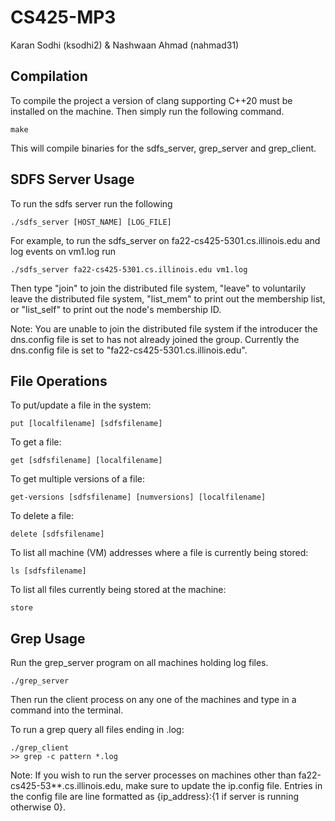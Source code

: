 # CS425-MP3
Karan Sodhi (ksodhi2) & Nashwaan Ahmad (nahmad31)


## Compilation
To compile the project a version of clang supporting C++20 must be installed on the machine. Then simply run the following command. 
```
make
```
This will compile binaries for the sdfs_server, grep_server and grep_client.

## SDFS Server Usage 
To run the sdfs server run the following
```
./sdfs_server [HOST_NAME] [LOG_FILE]
```
For example, to run the sdfs_server on fa22-cs425-5301.cs.illinois.edu and log events on vm1.log run
```
./sdfs_server fa22-cs425-5301.cs.illinois.edu vm1.log
```

Then type "join" to join the distributed file system, "leave" to voluntarily leave the distributed file system, "list_mem" to print out the membership list, or "list_self" to print out the node's membership ID.

Note: You are unable to join the distributed file system if the introducer the dns.config file is set to has not already joined the group. Currently the dns.config file is set to "fa22-cs425-5301.cs.illinois.edu".

## File Operations
To put/update a file in the system:
```
put [localfilename] [sdfsfilename]
```
To get a file:
```
get [sdfsfilename] [localfilename]
```
To get multiple versions of a file:
```
get-versions [sdfsfilename] [numversions] [localfilename]
```
To delete a file:
```
delete [sdfsfilename]
```
To list all machine (VM) addresses where a file is currently being stored:
```
ls [sdfsfilename]
```
To list all files currently being stored at the machine:
```
store
```

## Grep Usage 

Run the grep_server program on all machines holding log files.
```
./grep_server
```
Then run the client process on any one of the machines and type in a command into the terminal.

To run a grep query all files ending in .log:
```
./grep_client
>> grep -c pattern *.log

```
Note: If you wish to run the server processes on machines other than fa22-cs425-53**.cs.illinois.edu, make sure to update the ip.config file. 
Entries in the config file are line formatted as {ip_address}:{1 if server is running otherwise 0}.
